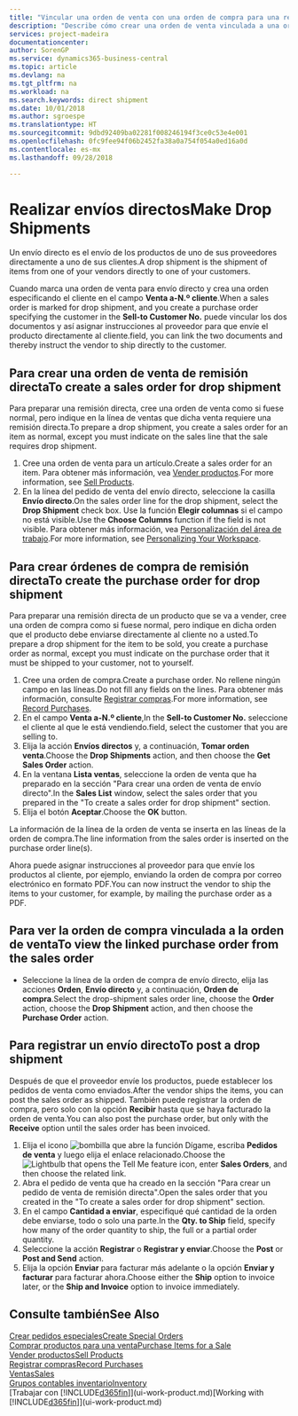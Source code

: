 ```yaml
---
title: "Vincular una orden de venta con una orden de compra para una remisión directa | Documentos de Microsoft"
description: "Describe cómo crear una orden de venta vinculada a una orden de compra para habilitar el envío directo del proveedor al cliente."
services: project-madeira
documentationcenter: 
author: SorenGP
ms.service: dynamics365-business-central
ms.topic: article
ms.devlang: na
ms.tgt_pltfrm: na
ms.workload: na
ms.search.keywords: direct shipment
ms.date: 10/01/2018
ms.author: sgroespe
ms.translationtype: HT
ms.sourcegitcommit: 9dbd92409ba02281f008246194f3ce0c53e4e001
ms.openlocfilehash: 0fc9fee94f06b2452fa38a0a754f054a0ed16a0d
ms.contentlocale: es-mx
ms.lasthandoff: 09/28/2018

---
```

# <a name="make-drop-shipments"></a><span data-ttu-id="d6f07-103">Realizar envíos directos</span><span class="sxs-lookup"><span data-stu-id="d6f07-103">Make Drop Shipments</span></span>
<span data-ttu-id="d6f07-104">Un envío directo es el envío de los productos de uno de sus proveedores directamente a uno de sus clientes.</span><span class="sxs-lookup"><span data-stu-id="d6f07-104">A drop shipment is the shipment of items from one of your vendors directly to one of your customers.</span></span>

<span data-ttu-id="d6f07-105">Cuando marca una orden de venta para envío directo y crea una orden especificando el cliente en el campo **Venta a-N.º cliente**.</span><span class="sxs-lookup"><span data-stu-id="d6f07-105">When a sales order is marked for drop shipment, and you create a purchase order specifying the customer in the **Sell-to Customer No.**</span></span> <span data-ttu-id="d6f07-106">puede vincular los dos documentos y así asignar instrucciones al proveedor para que envíe el producto directamente al cliente.</span><span class="sxs-lookup"><span data-stu-id="d6f07-106">field, you can link the two documents and thereby instruct the vendor to ship directly to the customer.</span></span>

## <a name="to-create-a-sales-order-for-drop-shipment"></a><span data-ttu-id="d6f07-107">Para crear una orden de venta de remisión directa</span><span class="sxs-lookup"><span data-stu-id="d6f07-107">To create a sales order for drop shipment</span></span>
<span data-ttu-id="d6f07-108">Para preparar una remisión directa, cree una orden de venta como si fuese normal, pero indique en la línea de ventas que dicha venta requiere una remisión directa.</span><span class="sxs-lookup"><span data-stu-id="d6f07-108">To prepare a drop shipment, you create a sales order for an item as normal, except you must indicate on the sales line that the sale requires drop shipment.</span></span>

1. <span data-ttu-id="d6f07-109">Cree una orden de venta para un artículo.</span><span class="sxs-lookup"><span data-stu-id="d6f07-109">Create a sales order for an item.</span></span> <span data-ttu-id="d6f07-110">Para obtener más información, vea [Vender productos](sales-how-sell-products.md).</span><span class="sxs-lookup"><span data-stu-id="d6f07-110">For more information, see [Sell Products](sales-how-sell-products.md).</span></span>
2. <span data-ttu-id="d6f07-111">En la línea del pedido de venta del envío directo, seleccione la casilla **Envío directo**.</span><span class="sxs-lookup"><span data-stu-id="d6f07-111">On the sales order line for the drop shipment, select the **Drop Shipment** check box.</span></span> <span data-ttu-id="d6f07-112">Use la función **Elegir columnas** si el campo no está visible.</span><span class="sxs-lookup"><span data-stu-id="d6f07-112">Use the **Choose Columns** function if the field is not visible.</span></span> <span data-ttu-id="d6f07-113">Para obtener más información, vea [Personalización del área de trabajo](ui-personalization-user.md).</span><span class="sxs-lookup"><span data-stu-id="d6f07-113">For more information, see [Personalizing Your Workspace](ui-personalization-user.md).</span></span>

## <a name="to-create-the-purchase-order-for-drop-shipment"></a><span data-ttu-id="d6f07-114">Para crear órdenes de compra de remisión directa</span><span class="sxs-lookup"><span data-stu-id="d6f07-114">To create the purchase order for drop shipment</span></span>
<span data-ttu-id="d6f07-115">Para preparar una remisión directa de un producto que se va a vender, cree una orden de compra como si fuese normal, pero indique en dicha orden que el producto debe enviarse directamente al cliente no a usted.</span><span class="sxs-lookup"><span data-stu-id="d6f07-115">To prepare a drop shipment for the item to be sold, you create a purchase order as normal, except you must indicate on the purchase order that it must be shipped to your customer, not to yourself.</span></span>

1. <span data-ttu-id="d6f07-116">Cree una orden de compra.</span><span class="sxs-lookup"><span data-stu-id="d6f07-116">Create a purchase order.</span></span> <span data-ttu-id="d6f07-117">No rellene ningún campo en las líneas.</span><span class="sxs-lookup"><span data-stu-id="d6f07-117">Do not fill any fields on the lines.</span></span> <span data-ttu-id="d6f07-118">Para obtener más información, consulte [Registrar compras](purchasing-how-record-purchases.md).</span><span class="sxs-lookup"><span data-stu-id="d6f07-118">For more information, see [Record Purchases](purchasing-how-record-purchases.md).</span></span>
2. <span data-ttu-id="d6f07-119">En el campo **Venta a-N.º cliente**,</span><span class="sxs-lookup"><span data-stu-id="d6f07-119">In the **Sell-to Customer No.**</span></span> <span data-ttu-id="d6f07-120">seleccione el cliente al que le está vendiendo.</span><span class="sxs-lookup"><span data-stu-id="d6f07-120">field, select the customer that you are selling to.</span></span>
3. <span data-ttu-id="d6f07-121">Elija la acción **Envíos directos** y, a continuación, **Tomar orden venta**.</span><span class="sxs-lookup"><span data-stu-id="d6f07-121">Choose the **Drop Shipments** action, and then choose the **Get Sales Order** action.</span></span>
4. <span data-ttu-id="d6f07-122">En la ventana **Lista ventas**, seleccione la orden de venta que ha preparado en la sección "Para crear una orden de venta de envío directo".</span><span class="sxs-lookup"><span data-stu-id="d6f07-122">In the **Sales List** window, select the sales order that you prepared in the "To create a sales order for drop shipment" section.</span></span>
5. <span data-ttu-id="d6f07-123">Elija el botón **Aceptar**.</span><span class="sxs-lookup"><span data-stu-id="d6f07-123">Choose the **OK** button.</span></span>

<span data-ttu-id="d6f07-124">La información de la línea de la orden de venta se inserta en las líneas de la orden de compra.</span><span class="sxs-lookup"><span data-stu-id="d6f07-124">The line information from the sales order is inserted on the purchase order line(s).</span></span>

<span data-ttu-id="d6f07-125">Ahora puede asignar instrucciones al proveedor para que envíe los productos al cliente, por ejemplo, enviando la orden de compra por correo electrónico en formato PDF.</span><span class="sxs-lookup"><span data-stu-id="d6f07-125">You can now instruct the vendor to ship the items to your customer, for example, by mailing the purchase order as a PDF.</span></span>     

## <a name="to-view-the-linked-purchase-order-from-the-sales-order"></a><span data-ttu-id="d6f07-126">Para ver la orden de compra vinculada a la orden de venta</span><span class="sxs-lookup"><span data-stu-id="d6f07-126">To view the linked purchase order from the sales order</span></span>
* <span data-ttu-id="d6f07-127">Seleccione la línea de la orden de compra de envío directo, elija las acciones **Orden**, **Envío directo** y, a continuación, **Orden de compra**.</span><span class="sxs-lookup"><span data-stu-id="d6f07-127">Select the drop-shipment sales order line, choose the **Order** action, choose the **Drop Shipment** action, and then choose the **Purchase Order** action.</span></span>

## <a name="to-post-a-drop-shipment"></a><span data-ttu-id="d6f07-128">Para registrar un envío directo</span><span class="sxs-lookup"><span data-stu-id="d6f07-128">To post a drop shipment</span></span>
<span data-ttu-id="d6f07-129">Después de que el proveedor envíe los productos, puede establecer los pedidos de venta como enviados.</span><span class="sxs-lookup"><span data-stu-id="d6f07-129">After the vendor ships the items, you can post the sales order as shipped.</span></span> <span data-ttu-id="d6f07-130">También puede registrar la orden de compra, pero solo con la opción **Recibir** hasta que se haya facturado la orden de venta.</span><span class="sxs-lookup"><span data-stu-id="d6f07-130">You can also post the purchase order, but only with the **Receive** option until the sales order has been invoiced.</span></span>

1. <span data-ttu-id="d6f07-131">Elija el icono ![bombilla que abre la función Dígame](media/ui-search/search_small.png "Dígame que desea hacer"), escriba **Pedidos de venta** y luego elija el enlace relacionado.</span><span class="sxs-lookup"><span data-stu-id="d6f07-131">Choose the ![Lightbulb that opens the Tell Me feature](media/ui-search/search_small.png "Tell me what you want to do") icon, enter **Sales Orders**, and then choose the related link.</span></span>
2. <span data-ttu-id="d6f07-132">Abra el pedido de venta que ha creado en la sección "Para crear un pedido de venta de remisión directa".</span><span class="sxs-lookup"><span data-stu-id="d6f07-132">Open the sales order that you created in the "To create a sales order for drop shipment" section.</span></span>
3. <span data-ttu-id="d6f07-133">En el campo **Cantidad a enviar**, especifiqué qué cantidad de la orden debe enviarse, todo o solo una parte.</span><span class="sxs-lookup"><span data-stu-id="d6f07-133">In the **Qty. to Ship** field, specify how many of the order quantity to ship, the full or a partial order quantity.</span></span>
4. <span data-ttu-id="d6f07-134">Seleccione la acción **Registrar** o **Registrar y enviar**.</span><span class="sxs-lookup"><span data-stu-id="d6f07-134">Choose the **Post** or **Post and Send** action.</span></span>
5. <span data-ttu-id="d6f07-135">Elija la opción **Enviar** para facturar más adelante o la opción **Enviar y facturar** para facturar ahora.</span><span class="sxs-lookup"><span data-stu-id="d6f07-135">Choose either the **Ship** option to invoice later, or the **Ship and Invoice** option to invoice immediately.</span></span>

## <a name="see-also"></a><span data-ttu-id="d6f07-136">Consulte también</span><span class="sxs-lookup"><span data-stu-id="d6f07-136">See Also</span></span>
[<span data-ttu-id="d6f07-137">Crear pedidos especiales</span><span class="sxs-lookup"><span data-stu-id="d6f07-137">Create Special Orders</span></span>](sales-how-to-create-special-orders.md)  
[<span data-ttu-id="d6f07-138">Comprar productos para una venta</span><span class="sxs-lookup"><span data-stu-id="d6f07-138">Purchase Items for a Sale</span></span>](purchasing-how-purchase-products-sale.md)  
[<span data-ttu-id="d6f07-139">Vender productos</span><span class="sxs-lookup"><span data-stu-id="d6f07-139">Sell Products</span></span>](sales-how-sell-products.md)  
[<span data-ttu-id="d6f07-140">Registrar compras</span><span class="sxs-lookup"><span data-stu-id="d6f07-140">Record Purchases</span></span>](purchasing-how-record-purchases.md)  
[<span data-ttu-id="d6f07-141">Ventas</span><span class="sxs-lookup"><span data-stu-id="d6f07-141">Sales</span></span>](sales-manage-sales.md)  
[<span data-ttu-id="d6f07-142">Grupos contables inventario</span><span class="sxs-lookup"><span data-stu-id="d6f07-142">Inventory</span></span>](inventory-manage-inventory.md)  
<span data-ttu-id="d6f07-143">[Trabajar con [!INCLUDE[d365fin](includes/d365fin_md.md)]](ui-work-product.md)</span><span class="sxs-lookup"><span data-stu-id="d6f07-143">[Working with [!INCLUDE[d365fin](includes/d365fin_md.md)]](ui-work-product.md)</span></span>

